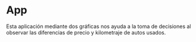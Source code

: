 # App
Esta aplicación mediante dos gráficas nos ayuda a la toma de decisiones al observar las diferencias de precio y kilometraje de autos usados.